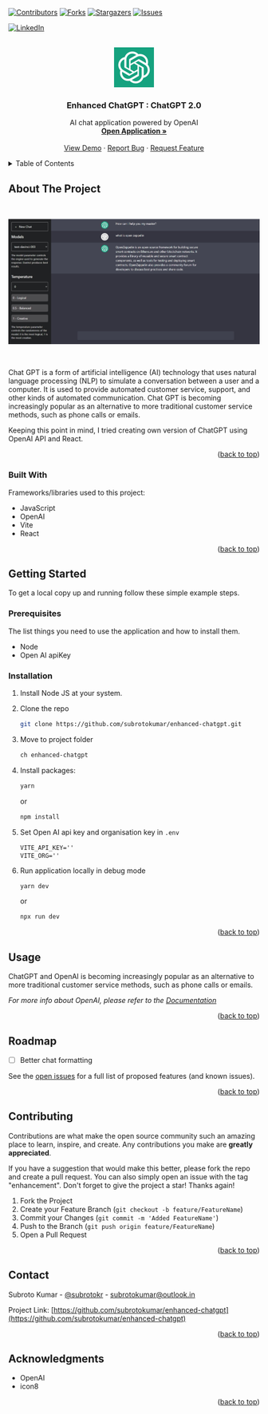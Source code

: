 <a name="readme-top"></a>

[![Contributors][contributors-shield]][contributors-url]
[![Forks][forks-shield]][forks-url]
[![Stargazers][stars-shield]][stars-url]
[![Issues][issues-shield]][issues-url]

<!-- [![MIT License][license-shield]][license-url] -->

[![LinkedIn][linkedin-shield]][linkedin-url]

<br />
<div align="center">
  <a href="https://github.com/subrotokumar/nyx/">
    <img src="./public/chat-gpt-logo.jpg" alt="Logo" width="80" height="80">
  </a>

  <h3 align="center">Enhanced ChatGPT : ChatGPT 2.0</h3>

  <p align="center">
    AI chat application powered by OpenAI 
    <br />
    <a href="https://github.com/subrotokumar/nyx/releases"><strong>Open <strong>Application</strong> »</strong></a>
    <br />
    <br />
    <a href="https://github.com/subrotokumar/nyx">View Demo</a>
    ·
    <a href="https://github.com/subrotokumar/nyx/issues">Report Bug</a>
    ·
    <a href="https://github.com/subrotokumar/enhanced-chatgpt/issues">Request Feature</a>
  </p>
</div>

<!-- TABLE OF CONTENTS -->
<details>
  <summary>Table of Contents</summary>
  <ol>
    <li>
      <a href="#about-the-project">About The Project</a>
      <ul>
        <li><a href="#built-with">Built With</a></li>
      </ul>
    </li>
    <li>
      <a href="#getting-started">Getting Started</a>
      <ul>
        <li><a href="#prerequisites">Prerequisites</a></li>
        <li><a href="#installation">Installation</a></li>
      </ul>
    </li>
    <li><a href="#usage">Usage</a></li>
    <li><a href="#roadmap">Roadmap</a></li>
    <li><a href="#contributing">Contributing</a></li>
    <!-- <li><a href="#license">License</a></li> -->
    <li><a href="#contact">Contact</a></li>
    <li><a href="#acknowledgments">Acknowledgments</a></li>
  </ol>
</details>

<!-- ABOUT THE PROJECT -->

## About The Project

<br>
<p align='center'>
<img src='./assets/gpt2.jpg'>
</p>
<br>

Chat GPT is a form of artificial intelligence (AI) technology that uses natural language processing (NLP) to simulate a conversation between a user and a computer. It is used to provide automated customer service, support, and other kinds of automated communication. Chat GPT is becoming increasingly popular as an alternative to more traditional customer service methods, such as phone calls or emails.

Keeping this point in mind, I tried creating own version of ChatGPT using OpenAI API and React.

<p align="right">(<a href="#readme-top">back to top</a>)</p>

### Built With

Frameworks/libraries used to this project:

- JavaScript
- OpenAI
- Vite
- React

<p align="right">(<a href="#readme-top">back to top</a>)</p>

<!-- GETTING STARTED -->

## Getting Started

To get a local copy up and running follow these simple example steps.

### Prerequisites

The list things you need to use the application and how to install them.

- Node
- Open AI apiKey

### Installation

1. Install Node JS at your system.
2. Clone the repo
   ```sh
   git clone https://github.com/subrotokumar/enhanced-chatgpt.git
   ```
3. Move to project folder

   ```sh
   ch enhanced-chatgpt
   ```

4. Install packages:

   ```sh
   yarn
   ```

   or

   ```sh
   npm install
   ```

5. Set Open AI api key and organisation key in `.env`
   ```
   VITE_API_KEY=''
   VITE_ORG=''
   ```
6. Run application locally in debug mode

   ```sh
   yarn dev
   ```

   or

   ```sh
   npx run dev
   ```

<p align="right">(<a href="#readme-top">back to top</a>)</p>

<!-- USAGE EXAMPLES -->

## Usage

ChatGPT and OpenAI is becoming increasingly popular as an alternative to more traditional customer service methods, such as phone calls or emails.

_For more info about OpenAI, please refer to the [Documentation](https://beta.openai.com/docs/introduction/overview)_

<p align="right">(<a href="#readme-top">back to top</a>)</p>

<!-- ROADMAP -->

## Roadmap

- [ ] Better chat formatting

See the [open issues](https://github.com/subrotokumar/enhanced-chatgpt/issues) for a full list of proposed features (and known issues).

<p align="right">(<a href="#readme-top">back to top</a>)</p>

<!-- CONTRIBUTING -->

## Contributing

Contributions are what make the open source community such an amazing place to learn, inspire, and create. Any contributions you make are **greatly appreciated**.

If you have a suggestion that would make this better, please fork the repo and create a pull request. You can also simply open an issue with the tag "enhancement".
Don't forget to give the project a star! Thanks again!

1. Fork the Project
2. Create your Feature Branch (`git checkout -b feature/FeatureName`)
3. Commit your Changes (`git commit -m 'Added FeatureName'`)
4. Push to the Branch (`git push origin feature/FeatureName`)
5. Open a Pull Request

<p align="right">(<a href="#readme-top">back to top</a>)</p>

<!-- LICENSE -->

<!-- CONTACT -->

## Contact

Subroto Kumar - [@subrotokr](https://twitter.com/subrotokr) - subrotokumar@outlook.in

Project Link: [https://github.com/subrotokumar/enhanced-chatgpt](https://github.com/subrotokumar/enhanced-chatgpt)

<p align="right">(<a href="#readme-top">back to top</a>)</p>

<!-- ACKNOWLEDGMENTS -->

## Acknowledgments

- OpenAI
- icon8

<p align="right">(<a href="#readme-top">back to top</a>)</p>

<!-- MARKDOWN LINKS & IMAGES -->
<!-- https://www.markdownguide.org/basic-syntax/#reference-style-links -->

[contributors-shield]: https://img.shields.io/github/contributors/subrotokumar/enhanced-chatgpt.svg?style=for-the-badge
[contributors-url]: https://github.com/subrotokumar/enhanced-chatgpt/graphs/contributors
[forks-shield]: https://img.shields.io/github/forks/subrotokumar/enhanced-chatgpt.svg?style=for-the-badge
[forks-url]: https://github.com/subrotokumar/enhanced-chatgpt/network/members
[stars-shield]: https://img.shields.io/github/stars/subrotokumar/nyx.svg?style=for-the-badge
[stars-url]: https://github.com/subrotokumar/nyx/stargazers
[issues-shield]: https://img.shields.io/github/issues/subrotokumar/nyx.svg?style=for-the-badge
[issues-url]: https://github.com/subrotokumar/nyx/issues
[license-shield]: https://img.shields.io/github/license/subrotokumar/nyx.svg?style=for-the-badge
[license-url]: https://www.linkedin.com/in/kumarsubroto
[linkedin-shield]: https://img.shields.io/badge/-LinkedIn-black.svg?style=for-the-badge&logo=linkedin&colorB=555
[linkedin-url]: https://linkedin.com/in/kumarsubroto
[product-screenshot]: ./assets/images/banner.png
